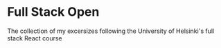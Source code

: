 ﻿# Full Stack Open

The collection of my excersizes following the University of Helsinki's full stack React course

